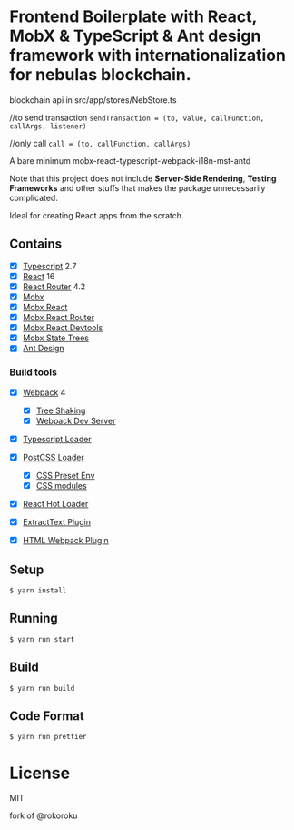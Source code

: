 # Frontend Boilerplate with React, MobX & TypeScript & Ant design framework with internationalization for nebulas blockchain.

blockchain api in src/app/stores/NebStore.ts

//to send transaction
`sendTransaction = (to, value, callFunction, callArgs, listener)`

//only call
`call = (to, callFunction, callArgs)`


A bare minimum mobx-react-typescript-webpack-i18n-mst-antd

Note that this project does not include **Server-Side Rendering**,  **Testing Frameworks** and other stuffs that makes the package unnecessarily complicated.

Ideal for creating React apps from the scratch.


## Contains

- [x] [Typescript](https://www.typescriptlang.org/) 2.7
- [x] [React](https://facebook.github.io/react/) 16
- [x] [React Router](https://github.com/ReactTraining/react-router) 4.2
- [x] [Mobx](https://github.com/mobxjs/mobx)
- [x] [Mobx React](https://github.com/mobxjs/mobx-react)
- [x] [Mobx React Router](https://github.com/alisd23/mobx-react-router/)
- [x] [Mobx React Devtools](https://github.com/mobxjs/mobx-react-devtools)
- [x] [Mobx State Trees](https://github.com/mobxjs/mobx-state-tree)
- [x] [Ant Design](https://ant.design/)

### Build tools

- [x] [Webpack](https://webpack.github.io) 4
  - [x] [Tree Shaking](https://webpack.js.org/guides/tree-shaking/)
  - [x] [Webpack Dev Server](https://github.com/webpack/webpack-dev-server)
- [x] [Typescript Loader](https://github.com/TypeStrong/ts-loader)
- [x] [PostCSS Loader](https://github.com/postcss/postcss-loader)
  - [x] [CSS Preset Env](https://github.com/csstools/postcss-preset-env)
  - [x] [CSS modules](https://github.com/css-modules/css-modules)
- [x] [React Hot Loader](https://github.com/gaearon/react-hot-loader)
- [x] [ExtractText Plugin](https://github.com/webpack/extract-text-webpack-plugin)
- [x] [HTML Webpack Plugin](https://github.com/ampedandwired/html-webpack-plugin)


## Setup

```
$ yarn install
```

## Running

```
$ yarn run start
```

## Build

```
$ yarn run build
```

## Code Format

```
$ yarn run prettier
```

# License

MIT


fork of @rokoroku